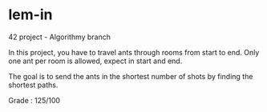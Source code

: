 # lem-in

42 project - Algorithmy branch

In this project, you have to travel ants through rooms from start to end.
Only one ant per room is allowed, expect in start and end.

The goal is to send the ants in the shortest number of shots by finding the shortest paths.

Grade : 125/100
